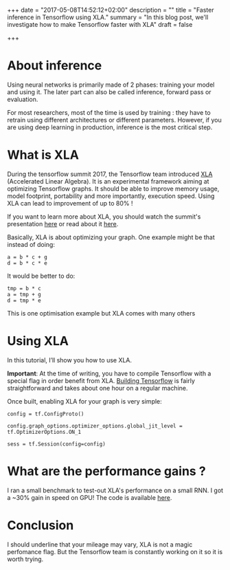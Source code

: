 +++
date = "2017-05-08T14:52:12+02:00"
description = ""
title = "Faster inference in Tensorflow using XLA."
summary = "In this blog post, we'll investigate how to make Tensorflow faster with XLA"
draft = false

+++

# About inference
Using neural networks is primarily made of 2 phases: training your model and using it. The later part can also be called inference, forward pass or evaluation.

For most researchers, most of the time is used by training : they have to retrain using different architectures or different parameters. However, if you are using deep learning in production, inference is the most critical step.

# What is XLA
During the tensorflow summit 2017, the Tensorflow team introduced [XLA](https://www.tensorflow.org/performance/xla/) (Accelerated Linear Algebra). It is an experimental framework aiming at optimizing Tensorflow graphs.
 It should be able to improve memory usage, model footprint, portability and more importantly, execution speed. Using XLA can lead to improvement of up to 80% !

If you want to learn more about XLA, you should watch the summit's presentation
 [here](https://www.youtube.com/watch?v=kAOanJczHA0) or read about it [here](https://www.tensorflow.org/performance/xla/).
 
Basically, XLA is about optimizing your graph. One example might be that instead
of doing:

    a = b * c + g
    d = b * c * e

It would be better to do:

    tmp = b * c
    a = tmp + g
    d = tmp * e
   
This is one optimisation example but XLA comes with many others 

# Using XLA
In this tutorial, I’ll show you how to use XLA.
 
**Important**: At the time of writing, you have to compile Tensorflow with a special flag in order benefit from XLA. [Building Tensorflow](https://www.tensorflow.org/install/install_sources) is fairly straightforward and takes about one hour on a regular machine.

Once built, enabling XLA for your graph is very simple:
   
    config = tf.ConfigProto()
   
    config.graph_options.optimizer_options.global_jit_level = tf.OptimizerOptions.ON_1

    sess = tf.Session(config=config)

# What are the performance gains ?

I ran a small benchmark to test-out XLA's performance on a small RNN. I got a 
~30% gain in speed on GPU! The code is available [here](https://gist.github.com/EliotAndres/5497b763932f03dc46d3089e3b64c341). 

# Conclusion
I should underline that your mileage may vary, XLA is not a magic perfomance flag.
But the Tensorflow team is constantly working on it so it is worth trying.

